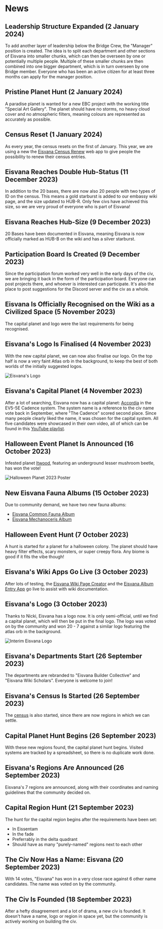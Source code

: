 # News

## Leadership Structure Expanded (2 January 2024)

To add another layer of leadership below the Bridge Crew, the "Manager" position is created. The idea is to split each department and other sections of Eisvana into smaller chunks, which can then be overseen by one or potentially multiple people.
Multiple of these smaller chunks are then combined into one bigger department, which is in turn overseen by one Bridge member. Everyone who has been an active citizen for at least three months can apply for the manager position.

## Pristine Planet Hunt (2 January 2024)

A paradise planet is wanted for a new EBC project with the working title "Special Art Gallery". The planet should have no storms, no heavy cloud cover and no atmospheric filters, meaning colours are represented as accurately as possible.

## Census Reset (1 January 2024)

As every year, the census resets on the first of January. This year, we are using a new the [Eisvana Census Renew](https://eisvana.github.io/Eisvana-Census-Renew/) web app to give people the possibility to renew their census entries.

## Eisvana Reaches Double Hub-Status (11 December 2023)

In addition to the 20 bases, there are now also 20 people with two types of ID on the census. This means a gold starburst is added to our embassy wiki page, and the size updated to HUB-R. Only few civs have achieved this size, so we are very proud of everyone who is part of Eisvana!

## Eisvana Reaches Hub-Size (9 December 2023)

20 Bases have been documented in Eisvana, meaning Eisvana is now officially marked as HUB-B on the wiki and has a silver starburst.

## Participation Board Is Created (9 December 2023)

Since the participation forum worked very well in the early days of the civ, we are bringing it back in the form of the participation board. Everyone can post projects there, and whoever is interested can participate. It's also the place to post suggestions for the Discord server and the civ as a whole.

## Eisvana Is Officially Recognised on the Wiki as a Civilized Space (5 November 2023)

The capital planet and logo were the last requirements for being recognised.

## Eisvana's Logo Is Finalised (4 November 2023)

With the new capital planet, we can now also finalise our logo. On the top half is now a very faint Atlas orb in the background, to keep the best of both worlds of the initially suggested logos.

![Eisvana's Logo](/images/news/Eisvana_Logo_v4_small.png)

## Eisvana's Capital Planet (4 November 2023)

After a lot of searching, Eisvana now has a capital planet: [Accordia](https://nomanssky.fandom.com/wiki/Accordia) in the EV5-5E Cadence system. The system name is a reference to the civ name vote back in September, where "The Cadence" scored second place. Since many people clearly liked the name, it was chosen for the capital system. All five candidates were showcased in their own video, all of which can be found in this [YouTube playlist](https://youtube.com/playlist?list=PLzaVLTk2PZzmkTPbt8fariZMkcshuSLPu&si=KuDpIddtrZ-kGERh).

## Halloween Event Planet Is Announced (16 October 2023)

Infested planet [Itwood](https://nomanssky.fandom.com/wiki/Itwood), featuring an underground lesser mushroom beetle, has won the vote!

![Halloween Planet 2023 Poster](/images/news/Halloween2023.png)

## New Eisvana Fauna Albums (15 October 2023)

Due to community demand, we have two new fauna albums:

- [Eisvana Common Fauna Album](https://nomanssky.fandom.com/wiki/Eisvana_Common_Fauna_Album)
- [Eisvana Mechanoceris Album](https://nomanssky.fandom.com/wiki/Eisvana_Mechanoceris_Album)

## Halloween Event Hunt (7 October 2023)

A hunt is started for a planet for a halloween colony. The planet should have heavy filter effects, scary monsters, or super creepy flora. Any biome is good if it fits the vibe though!

## Eisvana's Wiki Apps Go Live (3 October 2023)

After lots of testing, the [Eisvana Wiki Page Creator](https://lenni009.github.io/EisvanaWikiPageCreator/) and the [Eisvana Album Entry App](https://lenni009.github.io/Eisvana-Album-Entry/) go live to assist with wiki documentation.

## Eisvana's Logo (3 October 2023)

Thanks to Nicki, Eisvana has a logo now. It is only semi-official, until we find a capital planet, which will then be put in the final logo. The logo was voted on by the community and won 20 - 7 against a similar logo featuring the atlas orb in the background.

![Interim Eisvana Logo](/images/news/Eisvana_interim_Logo_500px.png)

## Eisvana's Departments Start (26 September 2023)

The departments are rebranded to "Eisvana Builder Collective" and "Eisvana Wiki Scholars". Everyone is welcome to join!

## Eisvana's Census Is Started (26 September 2023)

The [census](/services/census) is also started, since there are now regions in which we can settle.

## Capital Planet Hunt Begins (26 September 2023)

With these new regions found, the capital planet hunt begins. Visited systems are tracked by a spreadsheet, so there is no duplicate work done.

## Eisvana's Regions Are Announced (26 September 2023)

Eisvana's 7 regions are announced, along with their coordinates and naming guidelines that the community decided on.

## Capital Region Hunt (21 September 2023)

The hunt for the capital region begins after the requirements have been set:

- In Eissentam
- In the fade
- Preferrably in the delta quadrant
- Should have as many "purely-named" regions next to each other

## The Civ Now Has a Name: Eisvana (20 September 2023)

With 14 votes, "Eisvana" has won in a very close race against 6 other name candidates. The name was voted on by the community.

## The Civ Is Founded (18 September 2023)

After a hefty disagreement and a lot of drama, a new civ is founded. It doesn't have a name, logo or region in space yet, but the community is actively working on building the civ.

